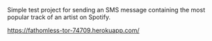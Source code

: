 Simple test project for sending an SMS message containing the most popular track of an artist on Spotify. 

https://fathomless-tor-74709.herokuapp.com/

